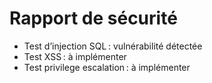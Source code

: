 # Rapport de sécurité
- Test d’injection SQL : vulnérabilité détectée
- Test XSS : à implémenter
- Test privilege escalation : à implémenter
